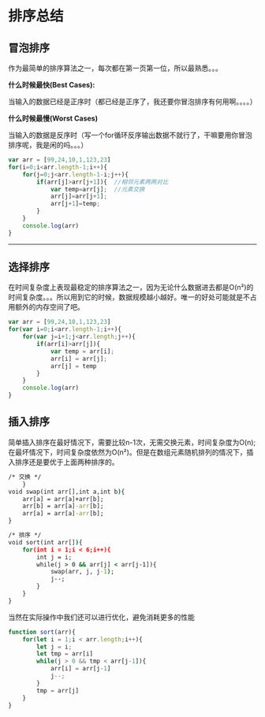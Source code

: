 # 排序总结

## 冒泡排序

作为最简单的排序算法之一，每次都在第一页第一位，所以最熟悉。。。

**什么时候最快(Best Cases):**

当输入的数据已经是正序时（都已经是正序了，我还要你冒泡排序有何用啊。。。。）

**什么时候最慢(Worst Cases)**

当输入的数据是反序时（写一个for循环反序输出数据不就行了，干嘛要用你冒泡排序呢，我是闲的吗。。。）
```javascript
var arr = [99,24,10,1,123,23]
for(i=0;i<arr.length-1;i++){
    for(j=0;j<arr.length-1-i;j++){
        if(arr[j]>arr[j+1]){  //相邻元素两两对比
            var temp=arr[j];  //元素交换
            arr[j]=arr[j+1];
            arr[j+1]=temp;
        }
    }
    console.log(arr)
}
```
****

## 选择排序

在时间复杂度上表现最稳定的排序算法之一，因为无论什么数据进去都是O(n²)的时间复杂度。。。所以用到它的时候，数据规模越小越好。唯一的好处可能就是不占用额外的内存空间了吧。

```javascript
var arr = [99,24,10,1,123,23]
for(var i=0;i<arr.length-1;i++){
	for(var j=i+1;j<arr.length;j++){
		if(arr[i]>arr[j]){
			var temp = arr[i];
			arr[i] = arr[j];
			arr[j] = temp
		}
	}
	console.log(arr)
}
```

## 插入排序
简单插入排序在最好情况下，需要比较n-1次，无需交换元素，时间复杂度为O(n);在最坏情况下，时间复杂度依然为O(n²)。但是在数组元素随机排列的情况下，插入排序还是要优于上面两种排序的。

```cmd
/* 交换 */
	}
void swap(int arr[],int a,int b){
	arr[a] = arr[a]+arr[b];
	arr[b] = arr[a]-arr[b];
	arr[a] = arr[a]-arr[b];
}

/* 排序 */
void sort(int arr[]){
	for(int i = 1;i < 6;i++){
		int j = i;
		while(j > 0 && arr[j] < arr[j-1]){
			swap(arr, j, j-1);
			j--;
		}
	}
}
```
当然在实际操作中我们还可以进行优化，避免消耗更多的性能

```javascript
function sort(arr){
	for(let i = 1;i < arr.length;i++){
		let j = i;
		let tmp = arr[i]
		while(j > 0 && tmp < arr[j-1]){
			arr[i] = arr[j-1]
			j--;
		}
		tmp = arr[j]
	}
}

```
